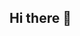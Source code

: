 ## Hi there 👋

<!--
**Anvitha-Naga-Sai/Anvitha-Naga-Sai** is a ✨ _special_ ✨ repository because its `README.md` (this file) appears on your GitHub profile.

Here are some ideas to get you started:
Hi there! I’m a Data Engineer with over 8 years of experience. I’ve worked on everything from data analysis to designing and implementing data pipelines. I’ve got a solid background in various cloud platforms, big data frameworks, and a bunch of programming languages.
- 🔭 I’m currently working on Building data pipelines using Azure Data Factory and Azure Databricks. Involved in ensuring data quality with robust checks. Migrating legacy applications to the cloud with tools like GitHub, Jenkins, JIRA, and Docker.
- 🌱 I’m currently learning: New features in AWS and Azure, Kubernetes for cloud deployments, NoSQL databases, especially MongoDB and Cassandra.
- 👯 I’m looking to collaborate on End-to-end data pipeline projects, Data quality and governance initiatives. Excited for Open-source big data and cloud computing projects as well.
- 🤔 I’m looking for help with Optimizing Spark applications for better performance, Effective strategies for data migration to the cloud and Latest trends and tools in data engineering.
- 💬 Ask me about how to Build and optimize data pipelines with Azure and AWS, Implementing data quality checks and My experience with Hadoop, Spark, and Hive.
- 📫 How to reach me: anvithanagasai@outlook.com or connect me on my linkedin: https://www.linkedin.com/in/anvithanagasai/
- 😄 Pronouns: SHE/HER/HERS 
- ⚡ Fun fact: As a data engineer, I manage complex data pipelines that process terabytes of data daily. In my free time, I love diving into data visualization projects using Python libraries like matplotlib and seaborn. It’s fascinating to transform raw data into beautiful, insightful visual stories!
